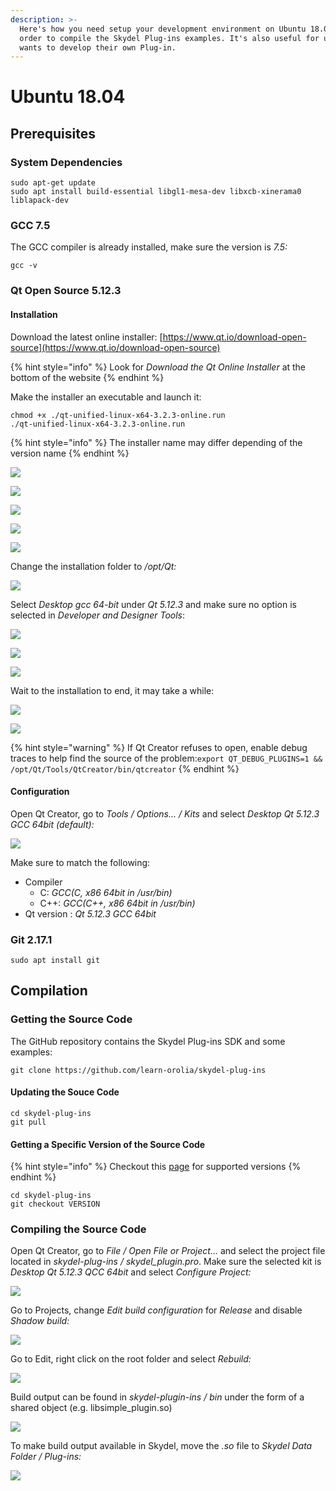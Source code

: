 ```yaml
---
description: >-
  Here's how you need setup your development environment on Ubuntu 18.04 in
  order to compile the Skydel Plug-ins examples. It's also useful for user who
  wants to develop their own Plug-in.
---
```


# Ubuntu 18.04

## Prerequisites

### System Dependencies

```text
sudo apt-get update
sudo apt install build-essential libgl1-mesa-dev libxcb-xinerama0 liblapack-dev
```

### GCC 7.5

The GCC compiler is already installed, make sure the version is _7.5:_

```text
gcc -v
```

### Qt Open Source 5.12.3

#### Installation

Download the latest online installer: [https://www.qt.io/download-open-source](https://www.qt.io/download-open-source)

{% hint style="info" %}
Look for _Download the Qt Online Installer_ at the bottom of the website
{% endhint %}

Make the installer an executable and launch it:

```text
chmod +x ./qt-unified-linux-x64-3.2.3-online.run
./qt-unified-linux-x64-3.2.3-online.run
```

{% hint style="info" %}
The installer name may differ depending of the version name
{% endhint %}

![](../.gitbook/assets/install_qt_1.png)

![](../.gitbook/assets/install_qt_2.png)

![](../.gitbook/assets/install_qt_3.png)

![](../.gitbook/assets/install_qt_4.png)

![](../.gitbook/assets/install_qt_5.png)

Change the installation folder to _/opt/Qt:_

![](../.gitbook/assets/install_qt_6.png)

Select _Desktop gcc 64-bit_ under _Qt 5.12.3_ and make sure no option is selected in _Developer and Designer Tools_:

![](../.gitbook/assets/install_qt_7.png)

![](../.gitbook/assets/install_qt_8.png)

![](../.gitbook/assets/install_qt_9.png)

Wait to the installation to end, it may take a while:

![](../.gitbook/assets/install_qt_10.png)

![](../.gitbook/assets/install_qt_11.png)

{% hint style="warning" %}
If Qt Creator refuses to open, enable debug traces to help find the source of the problem:`export QT_DEBUG_PLUGINS=1 && /opt/Qt/Tools/QtCreator/bin/qtcreator`
{% endhint %}

#### Configuration

Open Qt Creator, go to _Tools / Options... / Kits_ and select _Desktop Qt 5.12.3 GCC 64bit \(default\):_

![](../.gitbook/assets/config_qt_1.png)

Make sure to match the following:

* Compiler 
  * C: _GCC\(C, x86 64bit in /usr/bin\)_
  * C++: _GCC\(C++, x86 64bit in /usr/bin\)_
* Qt version : _Qt 5.12.3 GCC 64bit_

### Git 2.17.1

```text
sudo apt install git
```

## Compilation

### Getting the Source Code

The GitHub repository contains the Skydel Plug-ins SDK and some examples:

```text
git clone https://github.com/learn-orolia/skydel-plug-ins
```

#### Updating the Souce Code

```text
cd skydel-plug-ins
git pull
```

#### Getting a Specific Version of the Source Code

{% hint style="info" %}
Checkout this [page](https://github.com/learn-orolia/skydel-plug-ins/releases) for supported versions
{% endhint %}

```text
cd skydel-plug-ins
git checkout VERSION
```

### Compiling the Source Code

Open Qt Creator, go to _File / Open File or Project..._ and select the project file located in _skydel-plug-ins / skydel\_plugin.pro_. Make sure the selected kit is _Desktop Qt 5.12.3 QCC 64bit_ and select _Configure Project:_

![](../.gitbook/assets/compile_ubuntu_1.png)

Go to Projects, change _Edit build configuration_ for _Release_ and disable _Shadow build:_

![](../.gitbook/assets/compile_ubuntu_2.png)

Go to Edit, right click on the root folder and select _Rebuild:_

![](../.gitbook/assets/compile_ubuntu_3.png)

Build output can be found in _skydel-plugin-ins / bin_ under the form of a shared object \(e.g. libsimple\_plugin.so\)

![](../.gitbook/assets/ub_compile_4.png)

To make build output available in Skydel, move the _.so_ file to _Skydel Data Folder / Plug-ins:_

![](../.gitbook/assets/ub_compile_5.png)

